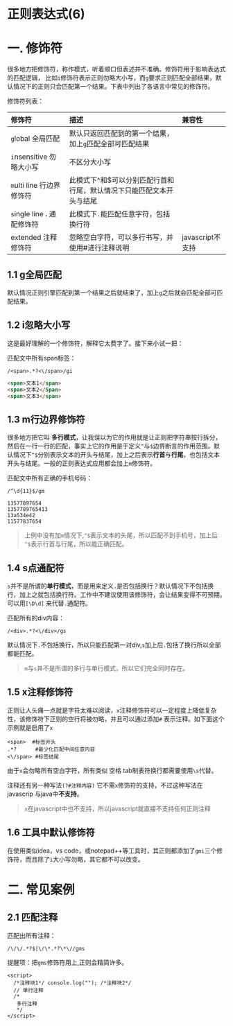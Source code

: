 # 正则表达式(6)

# 一. 修饰符

很多地方把修饰符，称作模式，听着顺口但表述并不准确。修饰符用于影响表达式的匹配逻辑， 比如`i`修饰符表示正则勿略大小写，而`g`要求正则匹配全部结果，默认情况下的正则只会匹配第一个结果。下表中列出了各语言中常见的修饰符。

修饰符列表：

| 修饰符                         | 描述                                                         | 兼容性           |
| :----------------------------- | :----------------------------------------------------------- | :--------------- |
| `g`lobal 全局匹配              | 默认只返回匹配到的第一个结果，加上`g`匹配全部可匹配结果      |                  |
| `i`nsensitive 勿略大小写       | 不区分大小写                                                 |                  |
| `m`ulti line 行边界修饰符      | 此模式下^和$可以分别匹配行首和行尾，默认情况下只能匹配文本开头与结尾 |                  |
| `s`ingle line **.** 通配修饰符 | 此模式下`.`能匹配任意字符，包括换行符                        |                  |
| e`x`tended 注释修饰符          | 忽略空白字符，可以多行书写，并使用#进行注释说明              | javascript不支持 |

## 1.1 g全局匹配

默认情况正则引擎匹配到第一个结果之后就结束了，加上`g`之后就会匹配全部可匹配结果。

## 1.2 i忽略大小写

这是最好理解的一个修饰符，解释它太费字了。接下来小试一把：

匹配文中所有span标签：

```
/<span>.*?<\/span>/gi
```

```html
<span>文本1</span>
<span>文本2</Span>
<span>文本3</span>
```

## 1.3 m行边界修饰符

很多地方把它叫 **多行模式**，让我误以为它的作用就是让正则把字符串按行拆分，然后在一行一行的匹配，事实上它的作用是于定义`^`与`$`边界断言的作用范围。默认情况下`^$`分别表示文本的开头与结尾，加上之后表示**行首**与**行尾**，也包括文本开头与结尾。一般的正则表达式应用都会加上`m`修饰符。

匹配文中所有正确的手机号码：

```
/^\d{11}$/gm
```

```
13577897654
1357789765413
13a534e42
11577837654
```

> 上例中没有加`m`情况下,`^$`表示文本的头尾，所以匹配不到手机号，加上后`^$`表示行首与行尾，所以能正确匹配。

## 1.4 s点通配符

`s`并不是所谓的**单行模式**，而是用来定义`.`是否包括换行？默认情况下不包括换行，加上之就包括换行符。工作中不建议使用该修饰符，会让结果变得不可预期。可以用`[\D\d]` 来代替`.`通配符。

匹配所有的div内容：

```
/<div>.*?<\/div>/gs
```

默认情况下`.`不包括换行，所以只能匹配第一对div,`s`加上后`.`包括了换行所以全部都能匹配。

> `m`与`s`并不是所谓的多行与单行模式，所以它们完全同时存在。

## 1.5 x注释修饰符

正则让人头痛一点就是字符太难以阅读，`x`注释修饰符可以一定程度上降低复杂性，该修饰符下正则的空行将被勿略，并且可以通过添加`#` 表示注释。如下面这个示例就是启用了`x`

```
<span>  #标签开头
.*?      #最少化匹配中间任意内容
<\/span> #标签结尾
```

由于`x`会勿略所有空白字符，所有类似 空格 tab制表符换行都需要使用`\s`代替。

注释还有另一种写法`(?#注释内容)` 它不需`x`修饰符的支持，不过这种写法在javascrip 与java中**不支持**。

> `x`在javascript中也不支持，所以javascript就直接不支持任何正则注释

## 1.6 工具中默认修饰符

在使用类似idea，vs code，或notepad++等工具时，其正则都添加了`gmi`三个修饰符，而且除了`i`大小写勿略，其它都不可以改变。

# 二. 常见案例

## 2.1 匹配注释

匹配出所有注释：

```
/\/\/.*?$|\/\*.*?\*\//gms
```

提醒项：把`gms`修饰符用上,正则会精简许多。

```
<script>
  /*注释块1*/ console.log(""); /*注释块2*/
  // 单行注释
  /*
   多行注释
   */
</script>
```













